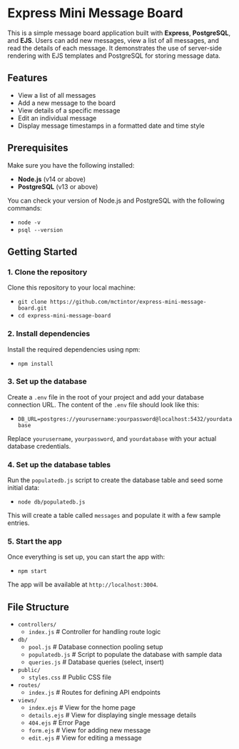 # Express Mini Message Board

This is a simple message board application built with **Express**, **PostgreSQL**, and **EJS**. Users can add new messages, view a list of all messages, and read the details of each message. It demonstrates the use of server-side rendering with EJS templates and PostgreSQL for storing message data.

## Features

- View a list of all messages
- Add a new message to the board
- View details of a specific message
- Edit an individual message
- Display message timestamps in a formatted date and time style

## Prerequisites

Make sure you have the following installed:

- **Node.js** (v14 or above)
- **PostgreSQL** (v13 or above)

You can check your version of Node.js and PostgreSQL with the following commands:

- `node -v`
- `psql --version`

## Getting Started

### 1. Clone the repository

Clone this repository to your local machine:

- `git clone https://github.com/mctintor/express-mini-message-board.git`
- `cd express-mini-message-board`

### 2. Install dependencies

Install the required dependencies using npm:

- `npm install`

### 3. Set up the database

Create a `.env` file in the root of your project and add your database connection URL. The content of the `.env` file should look like this:

- `DB_URL=postgres://yourusername:yourpassword@localhost:5432/yourdatabase`

Replace `yourusername`, `yourpassword`, and `yourdatabase` with your actual database credentials.

### 4. Set up the database tables

Run the `populatedb.js` script to create the database table and seed some initial data:

- `node db/populatedb.js`

This will create a table called `messages` and populate it with a few sample entries.

### 5. Start the app

Once everything is set up, you can start the app with:

- `npm start`

The app will be available at `http://localhost:3004`.

## File Structure

- `controllers/`
  - `index.js`          # Controller for handling route logic
- `db/`
  - `pool.js`           # Database connection pooling setup
  - `populatedb.js`     # Script to populate the database with sample data
  - `queries.js`        # Database queries (select, insert)
- `public/`
  - `styles.css`        # Public CSS file
- `routes/`
  - `index.js`          # Routes for defining API endpoints
- `views/`
  - `index.ejs`         # View for the home page
  - `details.ejs`       # View for displaying single message details
  - `404.ejs`           # Error Page
  - `form.ejs`          # View for adding new message
  - `edit.ejs`          # View for editing a message
